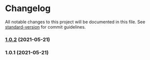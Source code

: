 # Changelog

All notable changes to this project will be documented in this file. See [standard-version](https://github.com/conventional-changelog/standard-version) for commit guidelines.

### [1.0.2](https://github.com/SimplyComplexable/create-contentful-content/compare/v1.0.1...v1.0.2) (2021-05-21)

### 1.0.1 (2021-05-21)
